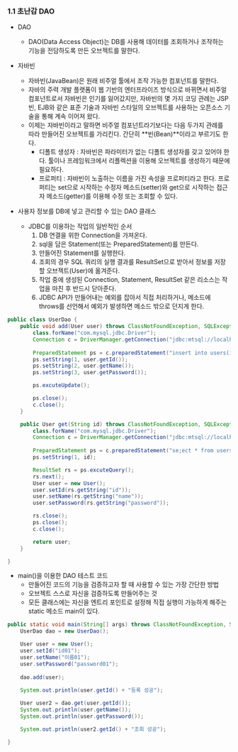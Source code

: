 ### 1.1 초난감 DAO

- DAO
    - DAO(Data Access Object)는 DB를 사용해 데이터를 조회하거나 조작하는 기능을 전담하도록 만든 오브젝트를 말한다.

- 자바빈
    - 자바빈(JavaBean)은 원래 비주얼 툴에서 조작 가능한 컴포넌트를 말한다.
    - 자바의 주력 개발 플랫폼이 웹 기반의 엔터프라이즈 방식으로 바뀌면서 비주얼 컴포넌트로서 자바빈은 인기를 잃어갔지만, 자바빈의 몇 가지 코딩 관례는 JSP 빈, EJB와 같은 표준 기술과 자바빈 스타일의 오브젝트를 사용하는 오픈소스 기술을 통해 계속 이어져 왔다.
    - 이제는 자바빈이라고 말하면 비주얼 컴포넌트라기보다는 다음 두가지 관례를 따라 만들어진 오브젝트를 가리킨다. 간단히 **빈(Bean)**이라고 부르기도 한다.
        - 디폴트 생성자 : 자바빈은 파라미터가 없는 디폴트 생성자를 갖고 있어야 한다. 툴이나 프레임워크에서 리플렉션을 이용해 오브젝트를 생성하기 때문에 필요하다.
        - 프로퍼티 : 자바빈이 노출하는 이름을 가진 속성을 프로퍼티라고 한다. 프로퍼티는 set으로 시작하는 수정자 메소드(setter)와 get으로 시작하는 접근자 메소드(getter)를 이용해 수정 또는 조회할 수 있다.

- 사용자 정보를 DB에 넣고 관리할 수 있는 DAO 클래스
    - JDBC를 이용하는 작업의 일반적인 순서
        1. DB 연결을 위한 Connection을 가져온다.
        2. sql을 담은 Statement(또는 PreparedStatement)를 만든다.
        3. 만들어진 Statement를 실행한다.
        4. 조회의 경우 SQL 쿼리의 실행 결과를 ResultSet으로 받아서 정보를 저장할 오브젝트(User)에 옮겨준다.
        5. 작업 중에 생성된 Connection, Statement, ResultSet 같은 리소스는 작업을 마친 후 반드시 닫아준다.
        6. JDBC API가 만들어내는 예외를 잡아서 직접 처리하거나, 메소드에 throws를 선언해서 예외가 발생하면 메소드 밖으로 던지게 한다.

```java
public class UserDao {
	public void add(User user) throws ClassNotFoundException, SQLException {
		class.forName("com.mysql.jdbc.Driver");
		Connection c = DriverManager.getConnection("jdbc:mtsql://localhost/springbook", "spring", "book");    
 		
		PreparedStatement ps = c.preparedStatement("insert into users(id, name, password) values(?, ?, ?)"); 
		ps.setString(1, user.getId());
		ps.setString(2, user.getName());
		ps.setString(3, user.getPassword());

		ps.excuteUpdate();

		ps.close();
		c.close();
	}

	public User get(String id) throws ClassNotFoundException, SQLException {
		class.forName("com.mysql.jdbc.Driver");
		Connection c = DriverManager.getConnection("jdbc:mtsql://localhost/springbook", "spring", "book");    
 		
		PreparedStatement ps = c.preparedStatement("se;ect * from users where id = ?");
		ps.setString(1, id);

		ResultSet rs = ps.excuteQuery();
		rs.next();
		User user = new User();
		user.setId(rs.getString("id"));
		user.setName(rs.getString("name"));
		user.setPassword(rs.getString("password"));

		rs.close();
		ps.close();
		c.close();

		return user;
	}

}
```

- main()을 이용한 DAO 테스트 코드
    - 만들어진 코드의 기능을 검증하고자 할 때 사용할 수 있는 가장 간단한 방법
    - 오브젝트 스스로 자신을 검증하도록 만들어주는 것
    - 모든 클래스에는 자신을 엔트리 포인트로 설정해 직접 실행이 가능하게 해주는 static 메소드 main이 있다.

```java
public static void main(String[] args) throws ClassNotFoundException, SQLException {
	UserDao dao = new UserDao();

	User user = new User();
	user.setId("id01");
	user.setName("이름01");
	user.setPassword("password01");
	
	dao.add(user);
	
	System.out.println(user.getId() + "등록 성공");

	User user2 = dao.get(user.getId());
	System.out.println(user.getName());
	System.out.println(user.getPassword());

	System.out.println(user2.getId() + "조회 성공");

}
```

